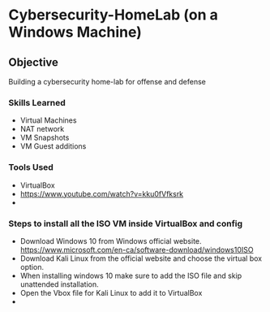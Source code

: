 # Cybersecurity-HomeLab (on a Windows Machine) 

## Objective

Building a cybersecurity home-lab for offense and defense 

### Skills Learned

- Virtual Machines
- NAT network
- VM Snapshots
- VM Guest additions

  

### Tools Used

- VirtualBox
- https://www.youtube.com/watch?v=kku0fVfksrk
- 
  

### Steps to install all the ISO VM inside VirtualBox and config

- Download Windows 10 from Windows official website. https://www.microsoft.com/en-ca/software-download/windows10ISO
- Download Kali Linux from the official website and choose the virtual box option.
- When installing windows 10 make sure to add the ISO file and skip unattended installation.
- Open the Vbox file for Kali Linux to add it to VirtualBox
- 
